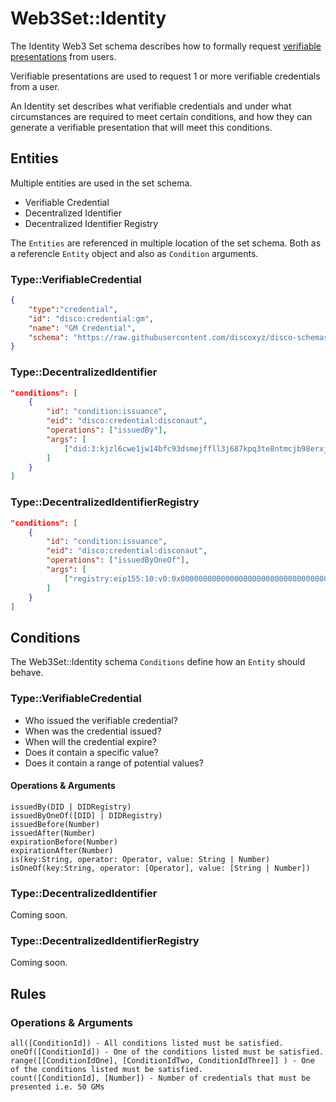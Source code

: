 # Web3Set::Identity

The Identity Web3 Set schema describes how to formally request [verifiable presentations](https://www.w3.org/TR/vc-data-model/#dfn-verifiable-presentations) from users.

Verifiable presentations are used to request 1 or more verifiable credentials from a user.

An Identity set describes what verifiable credentials and under what circumstances are required to meet certain conditions, and how they can generate a verifiable presentation that will meet this conditions.

## Entities
Multiple entities are used in the set schema.

- Verifiable Credential
- Decentralized Identifier
- Decentralized Identifier Registry

The `Entities` are referenced in multiple location of the set schema. Both as a referencle `Entity` object and also as `Condition` arguments. 

### Type::VerifiableCredential
```json
{
    "type":"credential",
    "id": "disco:credential:gm",
    "name": "GM Credential",
    "schema": "https://raw.githubusercontent.com/discoxyz/disco-schemas/main/json/GMCredential/1-0-0.json",
}
```

### Type::DecentralizedIdentifier
```json
"conditions": [
    {
        "id": "condition:issuance",
        "eid": "disco:credential:disconaut",
        "operations": ["issuedBy"],
        "args": [
            ["did:3:kjzl6cwe1jw14bfc93dsmejffll3j687kpq3te8ntmcjb98erxj9x8mdrdompf6"]
        ]
    } 
]
```

### Type::DecentralizedIdentifierRegistry
```json
"conditions": [
    {
        "id": "condition:issuance",
        "eid": "disco:credential:disconaut",
        "operations": ["issuedByOneOf"],
        "args": [
            ["registry:eip155:10:v0:0x0000000000000000000000000000000000000000"]
        ]
    } 
]
```

## Conditions

The Web3Set::Identity schema `Conditions` define how an `Entity` should behave.

### Type::VerifiableCredential

- Who issued the verifiable credential? 
- When was the credential issued? 
- When will the credential expire?
- Does it contain a specific value? 
- Does it contain a range of potential values?

#### Operations & Arguments
```
issuedBy(DID | DIDRegistry)
issuedByOneOf([DID] | DIDRegistry)
issuedBefore(Number)
issuedAfter(Number)
expirationBefore(Number)
expirationAfter(Number)
is(key:String, operator: Operator, value: String | Number)
isOneOf(key:String, operator: [Operator], value: [String | Number])
```

### Type::DecentralizedIdentifier
Coming soon.

### Type::DecentralizedIdentifierRegistry
Coming soon.

## Rules

### Operations & Arguments

```
all([ConditionId]) - All conditions listed must be satisfied.
oneOf([ConditionId]) - One of the conditions listed must be satisfied.
range([[ConditionIdOne], [ConditionIdTwo, ConditionIdThree]] ) - One of the conditions listed must be satisfied.
count([ConditionId], [Number]) - Number of credentials that must be presented i.e. 50 GMs
```